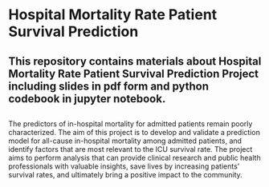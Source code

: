 # Hospital Mortality Rate Patient Survival Prediction
## This repository contains materials about Hospital Mortality Rate Patient Survival Prediction Project including slides in pdf form and python codebook in jupyter notebook. 

## 
The predictors of in-hospital mortality for admitted patients remain poorly characterized. The  aim  of this project is to develop and validate a prediction model for all-cause in-hospital mortality among admitted patients, and identify factors that are most relevant to the ICU survival rate.
The project aims to perform analysis that can provide clinical research and public health professionals with valuable insights, save lives by increasing patients’ survival rates, and ultimately bring a positive impact to the community.
